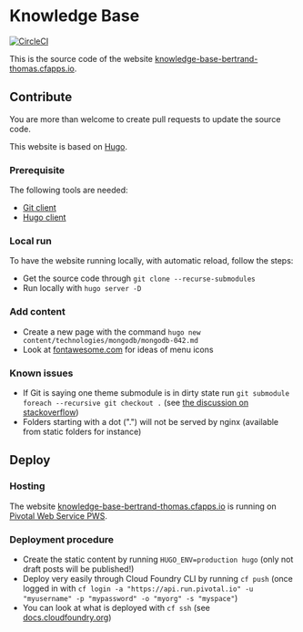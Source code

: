# Knowledge Base

[![CircleCI](https://circleci.com/gh/devpro/knowledgebase-web.svg?style=svg)](https://circleci.com/gh/devpro/knowledgebase-web)

This is the source code of the website [knowledge-base-bertrand-thomas.cfapps.io](https://knowledge-base-bertrand-thomas.cfapps.io/).

## Contribute

You are more than welcome to create pull requests to update the source code.

This website is based on [Hugo](https://gohugo.io/).

### Prerequisite

The following tools are needed:

- [Git client](https://git-scm.com/downloads)
- [Hugo client](https://gohugo.io/getting-started/installing)

### Local run

To have the website running locally, with automatic reload, follow the steps:

- Get the source code through `git clone --recurse-submodules`
- Run locally with `hugo server -D`

### Add content

- Create a new page with the command `hugo new content/technologies/mongodb/mongodb-042.md`
- Look at [fontawesome.com](https://fontawesome.com/icons?d=gallery) for ideas of menu icons

### Known issues

- If Git is saying one theme submodule is in dirty state run `git submodule foreach --recursive git checkout .` (see [the discussion on stackoverflow](https://stackoverflow.com/questions/4873980/git-diff-says-subproject-is-dirty))
- Folders starting with a dot (".") will not be served by nginx (available from static folders for instance)

## Deploy

### Hosting

The website [knowledge-base-bertrand-thomas.cfapps.io](https://knowledge-base-bertrand-thomas.cfapps.io/) is running on [Pivotal Web Service PWS](https://run.pivotal.io/).

### Deployment procedure

- Create the static content by running `HUGO_ENV=production hugo` (only not draft posts will be published!)
- Deploy very easily through Cloud Foundry CLI by running `cf push` (once logged in with `cf login -a "https://api.run.pivotal.io" -u "myusername" -p "mypassword" -o "myorg" -s "myspace"`)
- You can look at what is deployed with `cf ssh` (see [docs.cloudfoundry.org](https://docs.cloudfoundry.org/devguide/deploy-apps/ssh-apps.html))
